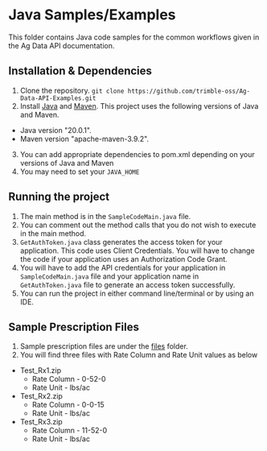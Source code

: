 # Java Samples/Examples
This folder contains Java code samples for the common workflows given in the Ag Data API documentation.

## Installation & Dependencies

1. Clone the repository.
`git clone https://github.com/trimble-oss/Ag-Data-API-Examples.git`
2. Install [Java](https://www.java.com/en/download/help/download_options.html) and [Maven](https://maven.apache.org/install.html). This project uses the following versions of Java and Maven.
  * Java version "20.0.1".
  * Maven version "apache-maven-3.9.2".
3. You can add appropriate dependencies to pom.xml depending on your versions of Java and Maven
4. You may need to set your `JAVA_HOME`

## Running the project

1. The main method is in the `SampleCodeMain.java` file.
2. You can comment out the method calls that you do not wish to execute in the main method.
3. `GetAuthToken.java` class generates the access token for your application. This code uses Client Credentials. You will have to change the code if your application uses an Authorization Code Grant.
4. You will have to add the API credentials for your application in `SampleCodeMain.java` file and your application name in `GetAuthToken.java` file to generate an access token successfully.
5. You can run the project in either command line/terminal or by using an IDE.

## Sample Prescription Files

1. Sample prescription files are under the [files](/files/prescriptions) folder.
2. You will find three files with Rate Column and Rate Unit values as below
  * Test_Rx1.zip
    * Rate Column - 0-52-0
    * Rate Unit - lbs/ac
  * Test_Rx2.zip
    * Rate Column - 0-0-15
    * Rate Unit - lbs/ac
  * Test_Rx3.zip
    * Rate Column - 11-52-0
    * Rate Unit - lbs/ac